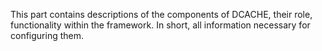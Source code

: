 This part contains descriptions of the components of DCACHE, their role, functionality within the framework. In short, all information necessary for configuring them.
